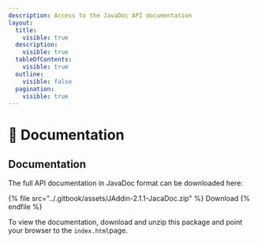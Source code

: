 ```yaml
---
description: Access to the JavaDoc API documentation
layout:
  title:
    visible: true
  description:
    visible: true
  tableOfContents:
    visible: true
  outline:
    visible: false
  pagination:
    visible: true
---
```


# 📖 Documentation

## Documentation

The full API documentation in JavaDoc format can be downloaded here:

{% file src="../.gitbook/assets/JAddin-2.1.1-JacaDoc.zip" %}
Download
{% endfile %}

To view the documentation, download and unzip this package and point your browser to the `index.html`page.

##
